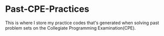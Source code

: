 # Past-CPE-Practices

This is where I store my practice codes that's generated when solving past problem sets on the Collegiate Programming Examination(CPE).
